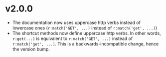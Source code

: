 
# v2.0.0

* The documentation now uses uppercase http verbs instead of lowercase ones (`r:match('GET', ...)` instead of `r:match('get', ...)`)
* The shortcut methods now define uppercase http verbs. In other words, `r:get(...)` is equivalent to `r:match('GET', ...)` instead of `r:match('get', ...)`. This is a backwards-incompatible change, hence the version bump.
